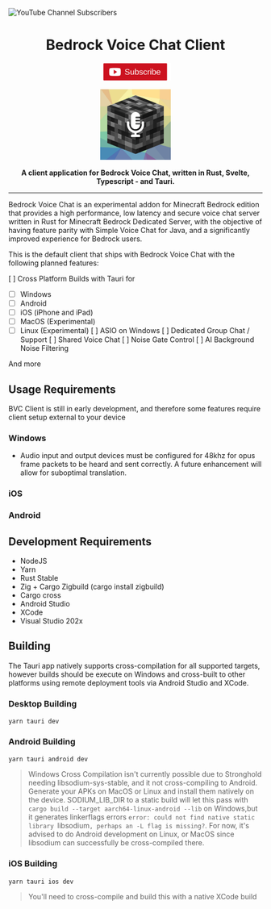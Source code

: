 ![YouTube Channel Subscribers](https://img.shields.io/youtube/channel/subscribers/UCXgqRZv7bHsKzwYBrtA9DFA?label=Youtube%20Subscribers&logo=Alaydriem&style=flat-square)

<div align="center">

  <h1>Bedrock Voice Chat Client</h1>

<a href="https://www.youtube.com/@Alaydriem"><img src="https://raw.githubusercontent.com/alaydriem/bedrock-material-list/master/docs/subscribe.png" width="140"/></a>

<a href="https://discord.gg/CdtchD5zxr"><img src="https://raw.githubusercontent.com/alaydriem/bedrock-voice-chat/master/pack/pack/bp/pack_icon.png" width="140"/></a>

  <p>
    <strong>A client application for Bedrock Voice Chat, written in Rust, Svelte, Typescript - and Tauri.</strong>
  </p>
  <hr />
</div>

Bedrock Voice Chat is an experimental addon for Minecraft Bedrock edition that provides a high performance, low latency and secure voice chat server written in Rust for Minecraft Bedrock Dedicated Server, with the objective of having feature parity with Simple Voice Chat for Java, and a significantly improved experience for Bedrock users.

This is the default client that ships with Bedrock Voice Chat with the following planned features:

[ ] Cross Platform Builds with Tauri for

- [ ] Windows
- [ ] Android
- [ ] iOS (iPhone and iPad)
- [ ] MacOS (Experimental)
- [ ] Linux (Experimental)
      [ ] ASIO on Windows
      [ ] Dedicated Group Chat / Support
      [ ] Shared Voice Chat
      [ ] Noise Gate Control
      [ ] AI Background Noise Filtering

And more

## Usage Requirements

BVC Client is still in early development, and therefore some features require client setup external to your device

### Windows

- Audio input and output devices must be configured for 48khz for opus frame packets to be heard and sent correctly. A future enhancement will allow for suboptimal translation.

### iOS

### Android

## Development Requirements

- NodeJS
- Yarn
- Rust Stable
- Zig + Cargo Zigbuild (cargo install zigbuild)
- Cargo cross
- Android Studio
- XCode
- Visual Studio 202x

## Building

The Tauri app natively supports cross-compilation for all supported targets, however builds should be execute on Windows and cross-built to other platforms using remote deployment tools via Android Studio and XCode.

### Desktop Building

```
yarn tauri dev
```

### Android Building

```
yarn tauri android dev
```

> Windows Cross Compilation isn't currently possible due to Stronghold needing libsodium-sys-stable, and it not cross-compiling to Android. Generate your APKs on MacOS or Linux and install them natively on the device.
> SODIUM_LIB_DIR to a static build will let this pass with `cargo build --target aarch64-linux-android --lib` on Windows,but it generates linkerflags errors `error: could not find native static library `libsodium`, perhaps an -L flag is missing?`.
> For now, it's advised to do Android development on Linux, or MacOS since libsodium can successfully be cross-compiled there.

### iOS Building

```
yarn tauri ios dev
```

> You'll need to cross-compile and build this with a native XCode build
